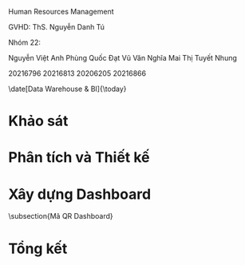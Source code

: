 Human Resources Management


GVHD: ThS. Nguyễn Danh Tú



Nhóm 22:


Nguyễn Việt Anh
Phùng Quốc Đạt
Vũ Văn Nghĩa
Mai Thị Tuyết Nhung


20216796
20216813
20206205
20216866


\date[Data Warehouse \& BI]{\today}
 


 




# Khảo sát

<!-- \subsection{Giới thiệu về HRM} -->
<!-- \subsection{Business Model Canvas} -->

# Phân tích và Thiết kế

<!-- \subsection{Kiến trúc hệ thống phân tích dữ liệu} -->
<!-- \subsection{ETL} -->
<!-- \subsection{ETL} -->

# Xây dựng Dashboard

\subsection{Mã QR Dashboard}

# Tổng kết

